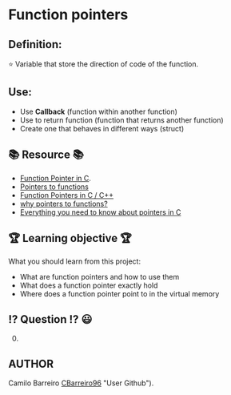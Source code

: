 # Function pointers
## Definition:
:star: Variable that store the direction of code of the function.
## Use:
* Use **Callback** (function within another function)
* Use to return function (function that returns another function)
* Create one that behaves in different ways (struct)
## :books: Resource :books:
* [Function Pointer in C](https://www.geeksforgeeks.org/function-pointer-in-c/ "Funtion Pointer").
* [Pointers to functions](https://publications.gbdirect.co.uk//c_book/chapter5/function_pointers.html "Pointer to function")
* [Function Pointers in C / C++](https://www.youtube.com/watch?v=ynYtgGUNelE "Video about pointer")
* [why pointers to functions?](https://www.youtube.com/watch?v=sxTFSDAZM8s&feature=youtu.be "Video about Function pointers and callbacks")
* [Everything you need to know about pointers in C](https://boredzo.org/pointers/ "Everything you need to know about pointers in C")
## :trophy: Learning objective :trophy:
What you should learn from this project:
* What are function pointers and how to use them
* What does a function pointer exactly hold
* Where does a function pointer point to in the virtual memory
## :interrobang: Question :interrobang: :smiley:
0. 
## AUTHOR
Camilo Barreiro [CBarreiro96](https://github.com/CBarreiro96) "User Github").